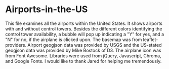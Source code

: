 # Airports-in-the-US
This file examines all the airports within the United States. It shows airports with and without control towers. Besides the different colors identifying the control tower availability, a bubble will pop up indicating a "Y" for yes, and a "N" for no, if the airplane is clicked upon. The basemap was from leaflet-providers. Airport geogjson data was provided by USGS and the US-stated geogjson data was provided by Mike Bostock of D3. The airplane icon was from Font Awesome. Libraries were used from jQuery, Javascript, Chroma, and Google Fonts. I would like to thank Jared for helping me tremendously.   
